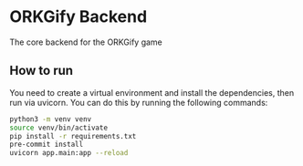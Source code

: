 # ORKGify Backend
The core backend for the ORKGify game

## How to run
You need to create a virtual environment and install the dependencies, then run via uvicorn. You can do this by running the following commands:

```bash
python3 -m venv venv
source venv/bin/activate
pip install -r requirements.txt
pre-commit install
uvicorn app.main:app --reload
```
